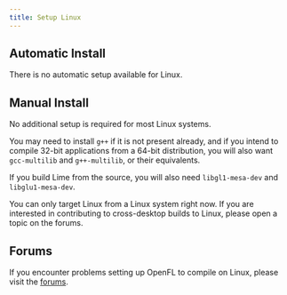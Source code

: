 ```yaml
---
title: Setup Linux
---
```


## Automatic Install

There is no automatic setup available for Linux.

## Manual Install

No additional setup is required for most Linux systems.

You may need to install `g++` if it is not present already, and if you intend to compile 32-bit applications from a 64-bit distribution, you will also want `gcc-multilib` and `g++-multilib`, or their equivalents.

If you build Lime from the source, you will also need `libgl1-mesa-dev` and `libglu1-mesa-dev`.

You can only target Linux from a Linux system right now. If you are interested in contributing to cross-desktop builds to Linux, please open a topic on the forums.

## Forums

If you encounter problems setting up OpenFL to compile on Linux, please visit the [forums](http://community.openfl.org/c/help).
